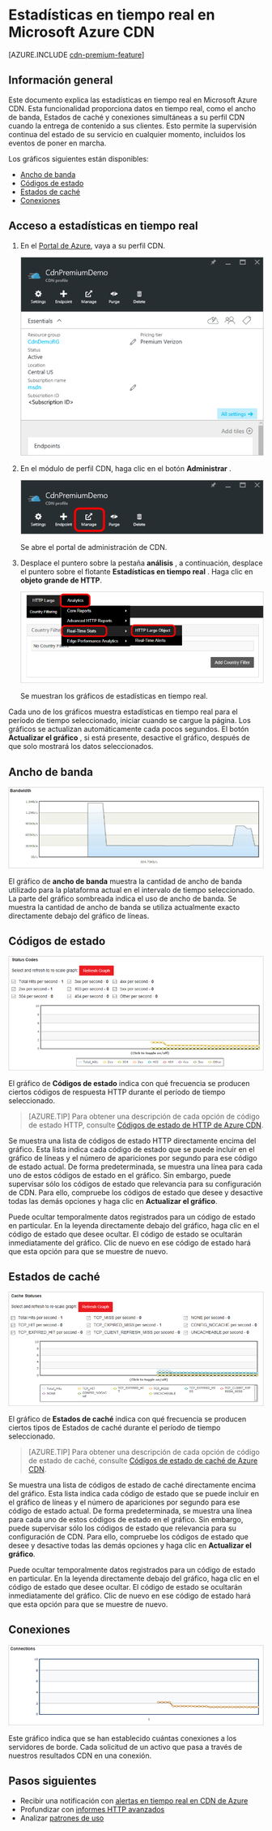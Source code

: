 <properties
    pageTitle="Real-tiempo estadísticas en Azure CDN | Microsoft Azure"
    description="Estadísticas en tiempo real proporcionan datos en tiempo real sobre el rendimiento de Azure CDN cuando la entrega de contenido a sus clientes."
    services="cdn"
    documentationCenter=""
    authors="camsoper"
    manager="erikre"
    editor=""/>

<tags
    ms.service="cdn"
    ms.workload="tbd"
    ms.tgt_pltfrm="na"
    ms.devlang="na"
    ms.topic="article"
    ms.date="07/28/2016"
    ms.author="casoper"/>

# <a name="real-time-stats-in-microsoft-azure-cdn"></a>Estadísticas en tiempo real en Microsoft Azure CDN

[AZURE.INCLUDE [cdn-premium-feature](../../includes/cdn-premium-feature.md)]

## <a name="overview"></a>Información general

Este documento explica las estadísticas en tiempo real en Microsoft Azure CDN.  Esta funcionalidad proporciona datos en tiempo real, como el ancho de banda, Estados de caché y conexiones simultáneas a su perfil CDN cuando la entrega de contenido a sus clientes. Esto permite la supervisión continua del estado de su servicio en cualquier momento, incluidos los eventos de poner en marcha.

Los gráficos siguientes están disponibles:

* [Ancho de banda](#bandwidth)
* [Códigos de estado](#status-codes)
* [Estados de caché](#cache-statuses)
* [Conexiones](#connections)


## <a name="accessing-real-time-stats"></a>Acceso a estadísticas en tiempo real

1. En el [Portal de Azure](https://portal.azure.com), vaya a su perfil CDN.

    ![Módulo de perfil CDN](./media/cdn-real-time-stats/cdn-profile-blade.png)

2. En el módulo de perfil CDN, haga clic en el botón **Administrar** .

    ![Módulo de perfil CDN botón Administrar](./media/cdn-real-time-stats/cdn-manage-btn.png)

    Se abre el portal de administración de CDN.

3. Desplace el puntero sobre la pestaña **análisis** , a continuación, desplace el puntero sobre el flotante **Estadísticas en tiempo real** .  Haga clic en **objeto grande de HTTP**.

    ![Portal de administración de CDN](./media/cdn-real-time-stats/cdn-premium-portal.png)

    Se muestran los gráficos de estadísticas en tiempo real.
    
Cada uno de los gráficos muestra estadísticas en tiempo real para el período de tiempo seleccionado, iniciar cuando se cargue la página.  Los gráficos se actualizan automáticamente cada pocos segundos.  El botón **Actualizar el gráfico** , si está presente, desactive el gráfico, después de que solo mostrará los datos seleccionados.

## <a name="bandwidth"></a>Ancho de banda

![Gráfico de ancho de banda](./media/cdn-real-time-stats/cdn-bandwidth.png)

El gráfico de **ancho de banda** muestra la cantidad de ancho de banda utilizado para la plataforma actual en el intervalo de tiempo seleccionado. La parte del gráfico sombreada indica el uso de ancho de banda. Se muestra la cantidad de ancho de banda se utiliza actualmente exacto directamente debajo del gráfico de líneas.

## <a name="status-codes"></a>Códigos de estado

![Gráfico de código de estado](./media/cdn-real-time-stats/cdn-status-codes.png)

El gráfico de **Códigos de estado** indica con qué frecuencia se producen ciertos códigos de respuesta HTTP durante el período de tiempo seleccionado.

> [AZURE.TIP]  Para obtener una descripción de cada opción de código de estado HTTP, consulte [Códigos de estado de HTTP de Azure CDN](https://msdn.microsoft.com/library/mt759238.aspx).

Se muestra una lista de códigos de estado HTTP directamente encima del gráfico. Esta lista indica cada código de estado que se puede incluir en el gráfico de líneas y el número de apariciones por segundo para ese código de estado actual. De forma predeterminada, se muestra una línea para cada uno de estos códigos de estado en el gráfico. Sin embargo, puede supervisar sólo los códigos de estado que relevancia para su configuración de CDN. Para ello, compruebe los códigos de estado que desee y desactive todas las demás opciones y haga clic en **Actualizar el gráfico**. 

Puede ocultar temporalmente datos registrados para un código de estado en particular.  En la leyenda directamente debajo del gráfico, haga clic en el código de estado que desee ocultar. El código de estado se ocultarán inmediatamente del gráfico. Clic de nuevo en ese código de estado hará que esta opción para que se muestre de nuevo.

## <a name="cache-statuses"></a>Estados de caché

![Gráfico de Estados de caché](./media/cdn-real-time-stats/cdn-cache-status.png)

El gráfico de **Estados de caché** indica con qué frecuencia se producen ciertos tipos de Estados de caché durante el período de tiempo seleccionado. 

> [AZURE.TIP]  Para obtener una descripción de cada opción de código de estado de caché, consulte [Códigos de estado de caché de Azure CDN](https://msdn.microsoft.com/library/mt759237.aspx).

Se muestra una lista de códigos de estado de caché directamente encima del gráfico. Esta lista indica cada código de estado que se puede incluir en el gráfico de líneas y el número de apariciones por segundo para ese código de estado actual. De forma predeterminada, se muestra una línea para cada uno de estos códigos de estado en el gráfico. Sin embargo, puede supervisar sólo los códigos de estado que relevancia para su configuración de CDN. Para ello, compruebe los códigos de estado que desee y desactive todas las demás opciones y haga clic en **Actualizar el gráfico**. 

Puede ocultar temporalmente datos registrados para un código de estado en particular.  En la leyenda directamente debajo del gráfico, haga clic en el código de estado que desee ocultar. El código de estado se ocultarán inmediatamente del gráfico. Clic de nuevo en ese código de estado hará que esta opción para que se muestre de nuevo.

## <a name="connections"></a>Conexiones

![Gráfico de conexiones](./media/cdn-real-time-stats/cdn-connections.png)

Este gráfico indica que se han establecido cuántas conexiones a los servidores de borde. Cada solicitud de un activo que pasa a través de nuestros resultados CDN en una conexión.

## <a name="next-steps"></a>Pasos siguientes

- Recibir una notificación con [alertas en tiempo real en CDN de Azure](cdn-real-time-alerts.md)
- Profundizar con [informes HTTP avanzados](cdn-advanced-http-reports.md)
- Analizar [patrones de uso](cdn-analyze-usage-patterns.md)

